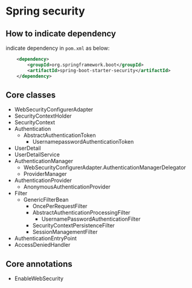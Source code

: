 # Spring security

## How to indicate dependency

indicate dependency in `pom.xml` as below:

```xml
    <dependency>
        <groupId>org.springframework.boot</groupId>
        <artifactId>spring-boot-starter-security</artifactId>
    </dependency>
```

## Core classes

- WebSecurityConfigurerAdapter
- SecurityContextHolder
- SecurityContext
- Authentication
  - AbstractAuthenticationToken
    - UsernamepasswordAuthenticationToken
- UserDetail
- UserDetailService
- AuthenticationManager
  - WebSecurityConfigurerAdapter.AuthenticationManagerDelegator
  - ProviderManager
- AuthenticationProvider
  - AnonymousAuthenticationProvider
- Filter
  - GenericFilterBean
    - OncePerRequestFilter
    - AbstractAuthenticationProcessingFilter
      - UsernamePasswordAuthenticationFilter
    - SecurityContextPersistenceFilter
    - SessionManagementFilter
- AuthenticationEntryPoint
- AccessDeniedHandler

## Core annotations

- EnableWebSecurity